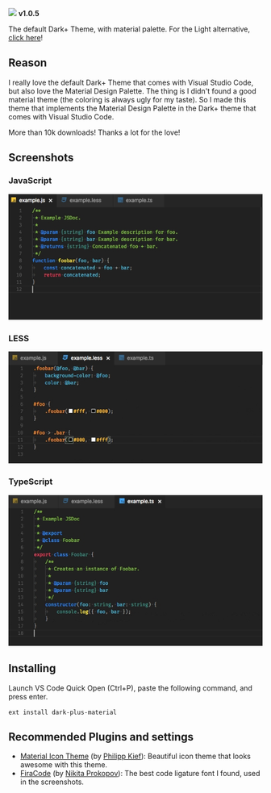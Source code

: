 ![](https://cdn.rawgit.com/vangware/dark-plus-material/master/assets/logo.png)
**v1.0.5**

The default Dark+ Theme, with material palette. For the Light alternative, [click here](https://marketplace.visualstudio.com/items?itemName=vangware.light-plus-material)!

## Reason

I really love the default Dark+ Theme that comes with Visual Studio Code, but also love the Material Design Palette. The thing is I didn't found a good material theme (the coloring is always ugly for my taste). So I made this theme that implements the Material Design Palette in the Dark+ theme that comes with Visual Studio Code.

More than 10k downloads! Thanks a lot for the love!

## Screenshots

### JavaScript
![](https://raw.githubusercontent.com/vangware/dark-plus-material/master/screenshots/javascript.jpeg)

### LESS
![](https://raw.githubusercontent.com/vangware/dark-plus-material/master/screenshots/less.jpeg)

### TypeScript
![](https://raw.githubusercontent.com/vangware/dark-plus-material/master/screenshots/typescript.jpeg)

## Installing

Launch VS Code Quick Open (Ctrl+P), paste the following command, and press enter.

```
ext install dark-plus-material
```

## Recommended Plugins and settings

- [Material Icon Theme](https://marketplace.visualstudio.com/items?itemName=PKief.material-icon-theme) (by [Philipp Kief](https://github.com/PKief)): Beautiful icon theme that looks awesome with this theme.
- [FiraCode](https://github.com/tonsky/FiraCode) (by [Nikita Prokopov](https://github.com/tonsky)): The best code ligature font I found, used in the screenshots.
